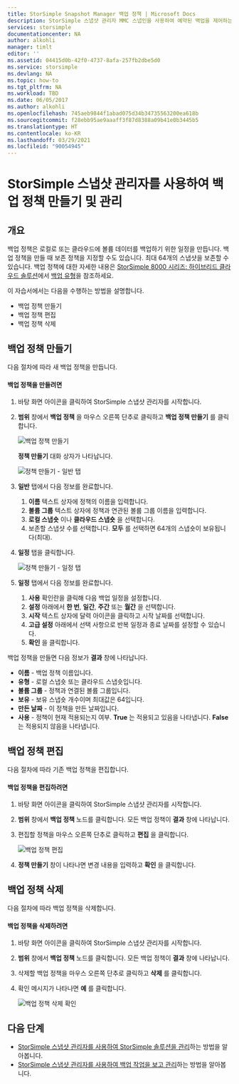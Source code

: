 ```yaml
---
title: StorSimple Snapshot Manager 백업 정책 | Microsoft Docs
description: StorSimple 스냅샷 관리자 MMC 스냅인을 사용하여 예약된 백업을 제어하는 백업 정책을 만들고 관리하는 방법을 설명합니다.
services: storsimple
documentationcenter: NA
author: alkohli
manager: timlt
editor: ''
ms.assetid: 04415d0b-42f0-4737-8afa-257fb2dbe5d0
ms.service: storsimple
ms.devlang: NA
ms.topic: how-to
ms.tgt_pltfrm: NA
ms.workload: TBD
ms.date: 06/05/2017
ms.author: alkohli
ms.openlocfilehash: 745aeb9844f1abad075d34b34735563200ea618b
ms.sourcegitcommit: f28ebb95ae9aaaff3f87d8388a09b41e0b3445b5
ms.translationtype: HT
ms.contentlocale: ko-KR
ms.lasthandoff: 03/29/2021
ms.locfileid: "90054945"
---
```

# <a name="use-storsimple-snapshot-manager-to-create-and-manage-backup-policies"></a>StorSimple 스냅샷 관리자를 사용하여 백업 정책 만들기 및 관리
## <a name="overview"></a>개요
백업 정책은 로컬로 또는 클라우드에 볼륨 데이터를 백업하기 위한 일정을 만듭니다. 백업 정책을 만들 때 보존 정책을 지정할 수도 있습니다. 최대 64개의 스냅샷을 보존할 수 있습니다. 백업 정책에 대한 자세한 내용은 [StorSimple 8000 시리즈: 하이브리드 클라우드 솔루션](storsimple-overview.md)에서 [백업 유형](storsimple-what-is-snapshot-manager.md#backup-types-and-backup-policies)을 참조하세요.

이 자습서에서는 다음을 수행하는 방법을 설명합니다.

* 백업 정책 만들기
* 백업 정책 편집
* 백업 정책 삭제

## <a name="create-a-backup-policy"></a>백업 정책 만들기
다음 절차에 따라 새 백업 정책을 만듭니다.

#### <a name="to-create-a-backup-policy"></a>백업 정책을 만들려면
1. 바탕 화면 아이콘을 클릭하여 StorSimple 스냅샷 관리자를 시작합니다.
2. **범위** 창에서 **백업 정책** 을 마우스 오른쪽 단추로 클릭하고 **백업 정책 만들기** 를 클릭합니다.

    ![백업 정책 만들기](./media/storsimple-snapshot-manager-manage-backup-policies/HCS_SSM_Create_BU_policy.png)

    **정책 만들기** 대화 상자가 나타납니다.

    ![정책 만들기 - 일반 탭](./media/storsimple-snapshot-manager-manage-backup-policies/HCS_SSM_Create_policy_general.png)
3. **일반** 탭에서 다음 정보를 완료합니다.

   1. **이름** 텍스트 상자에 정책의 이름을 입력합니다.
   2. **볼륨 그룹** 텍스트 상자에 정책과 연관된 볼륨 그룹 이름을 입력합니다.
   3. **로컬 스냅숏** 이나 **클라우드 스냅숏** 을 선택합니다.
   4. 보존할 스냅샷 수를 선택합니다. **모두** 를 선택하면 64개의 스냅숏이 보유됩니다(최대).
4. **일정** 탭을 클릭합니다.

    ![정책 만들기 - 일정 탭](./media/storsimple-snapshot-manager-manage-backup-policies/HCS_SSM_Create_policy_schedule.png)
5. **일정** 탭에서 다음 정보를 완료합니다.

   1. **사용** 확인란을 클릭해 다음 백업 일정을 설정합니다.
   2. **설정** 아래에서 **한 번**, **일간**, **주간** 또는 **월간** 을 선택합니다.
   3. **시작** 텍스트 상자에 달력 아이콘을 클릭하고 시작 날짜를 선택합니다.
   4. **고급 설정** 아래에서 선택 사항으로 반복 일정과 종료 날짜를 설정할 수 있습니다.
   5. **확인** 을 클릭합니다.

백업 정책을 만들면 다음 정보가 **결과** 창에 나타납니다.

* **이름** - 백업 정책 이름입니다.
* **유형** - 로컬 스냅숏 또는 클라우드 스냅숏입니다.
* **볼륨 그룹** - 정책과 연결된 볼륨 그룹입니다.
* **보유** - 보유 스냅숏 개수이며 최대값은 64입니다.
* **만든 날짜** - 이 정책을 만든 날짜입니다.
* **사용** - 정책이 현재 적용되는지 여부. **True** 는 적용되고 있음을 나타냅니다. **False** 는 적용되지 않음을 나타냅니다.

## <a name="edit-a-backup-policy"></a>백업 정책 편집
다음 절차에 따라 기존 백업 정책을 편집합니다.

#### <a name="to-edit-a-backup-policy"></a>백업 정책을 편집하려면
1. 바탕 화면 아이콘을 클릭하여 StorSimple 스냅샷 관리자를 시작합니다.
2. **범위** 창에서 **백업 정책** 노드를 클릭합니다. 모든 백업 정책이 **결과** 창에 나타납니다.
3. 편집할 정책을 마우스 오른쪽 단추로 클릭하고 **편집** 을 클릭합니다.

    ![백업 정책 편집](./media/storsimple-snapshot-manager-manage-backup-policies/HCS_SSM_Edit_BU_policy.png)
4. **정책 만들기** 창이 나타나면 변경 내용을 입력하고 **확인** 을 클릭합니다.

## <a name="delete-a-backup-policy"></a>백업 정책 삭제
다음 절차에 따라 백업 정책을 삭제합니다.

#### <a name="to-delete-a-backup-policy"></a>백업 정책을 삭제하려면
1. 바탕 화면 아이콘을 클릭하여 StorSimple 스냅샷 관리자를 시작합니다.
2. **범위** 창에서 **백업 정책** 노드를 클릭합니다. 모든 백업 정책이 **결과** 창에 나타납니다.
3. 삭제할 백업 정책을 마우스 오른쪽 단추로 클릭하고 **삭제** 를 클릭합니다.
4. 확인 메시지가 나타나면 **예** 를 클릭합니다.

    ![백업 정책 삭제 확인](./media/storsimple-snapshot-manager-manage-backup-policies/HCS_SSM_Delete_BU_policy.png)

## <a name="next-steps"></a>다음 단계
* [StorSimple 스냅샷 관리자를 사용하여 StorSimple 솔루션을 관리](storsimple-snapshot-manager-admin.md)하는 방법을 알아봅니다.
* [StorSimple 스냅샷 관리자를 사용하여 백업 작업을 보고 관리](storsimple-snapshot-manager-manage-backup-jobs.md)하는 방법을 알아봅니다.

